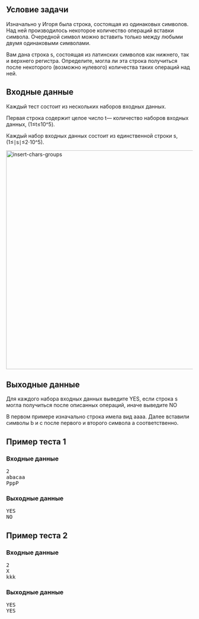 <h2>Условие задачи</h2>
<p>Изначально у Игоря была строка, состоящая из одинаковых символов. 
Над ней производилось некоторое количество операций вставки символа.
Очередной символ можно вставить только между любыми двумя одинаковыми символами.</p>
<p>Вам дана строка s, состоящая из латинских символов как нижнего, так и верхнего регистра. 
Определите, могла ли эта строка получиться после некоторого (возможно нулевого) количества таких операций над ней.</p>
<h2>Входные данные</h2>
<p>Каждый тест состоит из нескольких наборов входных данных.</p>
<p>Первая строка содержит целое число t— количество наборов входных данных, (1≤t≤10^5).</p>
<p>Каждый набор входных данных состоит из единственной строки s,(1≤∣s∣≤2⋅10^5).</p>
<img width="590" alt="insert-chars-groups" src="https://github.com/user-attachments/assets/e2e061ae-e325-49e8-a3d1-e3a3967c7128" />
<h2>Выходные данные</h2>
<p>Для каждого набора входных данных выведите YES, если строка s могла получиться после описанных операций, иначе выведите NO</p>
<p>В первом примере изначально строка имела вид aaaa. Далее вставили символы b и c после первого и второго символа a соответственно.</p>
<h2>Пример теста 1 </h2>
<h3>Входные данные</h3>
<p><pre>
2
abacaa
PppP</pre>
</p>
<h3>Выходные данные</h3>
<p>
<pre>YES
NO</pre>
</p>
<h2>Пример теста 2 </h2>
<h3>Входные данные</h3>
<p><pre>
2
X
kkk</pre>
</p>
<h3>Выходные данные</h3>
<p><pre>
YES
YES</pre>
</p>


